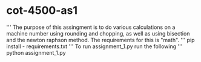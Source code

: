 # cot-4500-as1
''' 
The purpose of this assingment is to do various calculations on a
machine number using rounding and chopping, as well as using bisection
and the newton raphson method. The requirements for this is "math".
''' 
pip install - requirements.txt
''' 
To run assignment_1.py run the following 
''' 
python assignment_1.py
